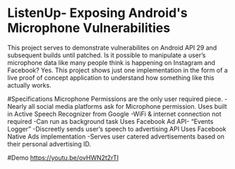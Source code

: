 # ListenUp- Exposing Android's Microphone Vulnerabilities

This project serves to demonstrate vulnerabilites on Android API 29 and subsequent builds until patched.
Is it possible to manipulate a user’s microphone data like many people think is happening on Instagram and Facebook?
Yes. This project shows just one implementation in the form of a live proof of concept application to understand how something like this
actually works.

#Specifications
Microphone Permissions are the only user required piece.
    -Nearly all social media platforms ask for Microphone permission.
Uses built in Active Speech Recognizer from Google
    -WiFi & internet connection not required
    -Can run as background task
Uses Facebook Ad API- “Events Logger”
    -Discreetly sends user’s speech to advertising API
Uses Facebook Native Ads implementation
    -Serves user catered advertisements based on their personal advertising ID.

#Demo
https://youtu.be/ovHWN2t2rTI
